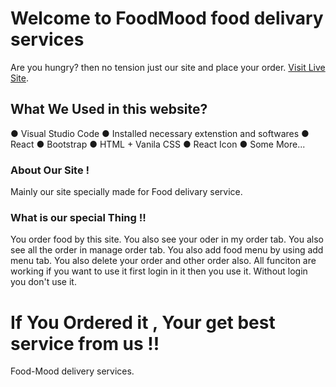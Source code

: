 # Welcome to FoodMood food delivary services

Are you hungry? then no tension just our site and place your order. [Visit Live Site](https://food-mood-1467e.web.app/).

## What We Used in this website?

● Visual Studio Code
● Installed necessary extenstion and softwares
● React
● Bootstrap
● HTML + Vanila CSS
● React Icon
● Some More...

### About Our Site !

Mainly our site specially made for Food delivary service. 

### What is our special Thing !!

You order food by this site. You also see your oder in my order tab. You also see all the order in manage order tab. You also add food menu by using add menu tab. You also delete your order and other order also. All funciton are working if you want to use it first login in it then you use it. Without login you don't use it.   


# If You Ordered it  , Your get best service from us !!
Food-Mood delivery services.
